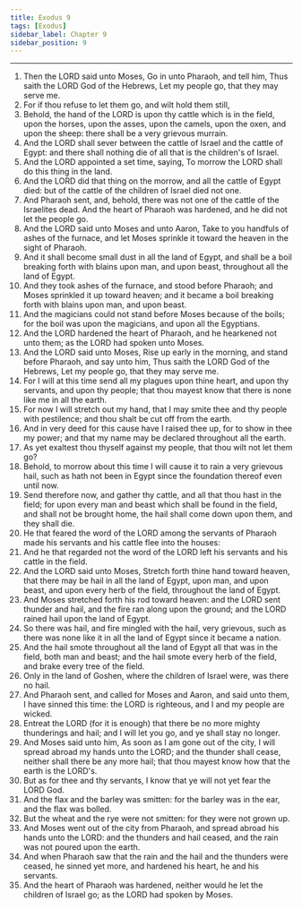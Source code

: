```yaml
---
title: Exodus 9
tags: [Exodus]
sidebar_label: Chapter 9
sidebar_position: 9
---
```


---
1. Then the LORD said unto Moses, Go in unto Pharaoh, and tell him, Thus saith the LORD God of the Hebrews, Let my people go, that they may serve me.
2. For if thou refuse to let them go, and wilt hold them still,
3. Behold, the hand of the LORD is upon thy cattle which is in the field, upon the horses, upon the asses, upon the camels, upon the oxen, and upon the sheep: there shall be a very grievous murrain.
4. And the LORD shall sever between the cattle of Israel and the cattle of Egypt: and there shall nothing die of all that is the children's of Israel.
5. And the LORD appointed a set time, saying, To morrow the LORD shall do this thing in the land.
6. And the LORD did that thing on the morrow, and all the cattle of Egypt died: but of the cattle of the children of Israel died not one.
7. And Pharaoh sent, and, behold, there was not one of the cattle of the Israelites dead. And the heart of Pharaoh was hardened, and he did not let the people go.
8. And the LORD said unto Moses and unto Aaron, Take to you handfuls of ashes of the furnace, and let Moses sprinkle it toward the heaven in the sight of Pharaoh.
9. And it shall become small dust in all the land of Egypt, and shall be a boil breaking forth with blains upon man, and upon beast, throughout all the land of Egypt.
10. And they took ashes of the furnace, and stood before Pharaoh; and Moses sprinkled it up toward heaven; and it became a boil breaking forth with blains upon man, and upon beast.
11. And the magicians could not stand before Moses because of the boils; for the boil was upon the magicians, and upon all the Egyptians.
12. And the LORD hardened the heart of Pharaoh, and he hearkened not unto them; as the LORD had spoken unto Moses.
13. And the LORD said unto Moses, Rise up early in the morning, and stand before Pharaoh, and say unto him, Thus saith the LORD God of the Hebrews, Let my people go, that they may serve me.
14. For I will at this time send all my plagues upon thine heart, and upon thy servants, and upon thy people; that thou mayest know that there is none like me in all the earth.
15. For now I will stretch out my hand, that I may smite thee and thy people with pestilence; and thou shalt be cut off from the earth.
16. And in very deed for this cause have I raised thee up, for to show in thee my power; and that my name may be declared throughout all the earth.
17. As yet exaltest thou thyself against my people, that thou wilt not let them go?
18. Behold, to morrow about this time I will cause it to rain a very grievous hail, such as hath not been in Egypt since the foundation thereof even until now.
19. Send therefore now, and gather thy cattle, and all that thou hast in the field; for upon every man and beast which shall be found in the field, and shall not be brought home, the hail shall come down upon them, and they shall die.
20. He that feared the word of the LORD among the servants of Pharaoh made his servants and his cattle flee into the houses:
21. And he that regarded not the word of the LORD left his servants and his cattle in the field.
22. And the LORD said unto Moses, Stretch forth thine hand toward heaven, that there may be hail in all the land of Egypt, upon man, and upon beast, and upon every herb of the field, throughout the land of Egypt.
23. And Moses stretched forth his rod toward heaven: and the LORD sent thunder and hail, and the fire ran along upon the ground; and the LORD rained hail upon the land of Egypt.
24. So there was hail, and fire mingled with the hail, very grievous, such as there was none like it in all the land of Egypt since it became a nation.
25. And the hail smote throughout all the land of Egypt all that was in the field, both man and beast; and the hail smote every herb of the field, and brake every tree of the field.
26. Only in the land of Goshen, where the children of Israel were, was there no hail.
27. And Pharaoh sent, and called for Moses and Aaron, and said unto them, I have sinned this time: the LORD is righteous, and I and my people are wicked.
28. Entreat the LORD (for it is enough) that there be no more mighty thunderings and hail; and I will let you go, and ye shall stay no longer.
29. And Moses said unto him, As soon as I am gone out of the city, I will spread abroad my hands unto the LORD; and the thunder shall cease, neither shall there be any more hail; that thou mayest know how that the earth is the LORD's.
30. But as for thee and thy servants, I know that ye will not yet fear the LORD God.
31. And the flax and the barley was smitten: for the barley was in the ear, and the flax was bolled.
32. But the wheat and the rye were not smitten: for they were not grown up.
33. And Moses went out of the city from Pharaoh, and spread abroad his hands unto the LORD: and the thunders and hail ceased, and the rain was not poured upon the earth.
34. And when Pharaoh saw that the rain and the hail and the thunders were ceased, he sinned yet more, and hardened his heart, he and his servants.
35. And the heart of Pharaoh was hardened, neither would he let the children of Israel go; as the LORD had spoken by Moses.